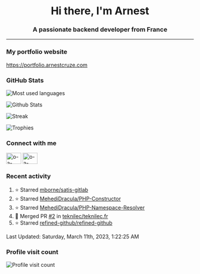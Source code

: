 <h1 align="center">Hi there, I'm Arnest</h1>
<h3 align="center">A passionate backend developer from France</h3>

---

### My portfolio website

https://portfolio.arnestcruze.com

### GitHub Stats

![Most used languages](https://github-readme-stats.vercel.app/api/top-langs/?username=ocruze&langs_count=10&layout=compact&hide=tsql)

![Github Stats](https://github-readme-stats.vercel.app/api?username=ocruze&count_private=true&show_icons=true&title_color=fff&text_color=fff&bg_color=30,36d1dc,904e95)

![Streak](https://github-readme-streak-stats.herokuapp.com/?user=ocruze&)

![Trophies](https://github-profile-trophy.vercel.app/?username=ocruze)

### Connect with me

<p align="left">
  <a href="mailto:o.cruze@live.com" target="blank"><img align="center" src="https://upload.wikimedia.org/wikipedia/commons/d/df/Microsoft_Office_Outlook_%282018%E2%80%93present%29.svg" alt="o-a-cruze" height="30" width="40" /></a>
  <a href="https://linkedin.com/in/o-a-cruze" target="blank"><img align="center" src="https://raw.githubusercontent.com/rahuldkjain/github-profile-readme-generator/master/src/images/icons/Social/linked-in-alt.svg" alt="o-a-cruze" height="30" width="40" /></a>
</p>

### Recent activity

<!--RECENT_ACTIVITY:start-->
1. ⭐ Starred [mborne/satis-gitlab](https://github.com/mborne/satis-gitlab)
2. ⭐ Starred [MehediDracula/PHP-Constructor](https://github.com/MehediDracula/PHP-Constructor)
3. ⭐ Starred [MehediDracula/PHP-Namespace-Resolver](https://github.com/MehediDracula/PHP-Namespace-Resolver)
4. 🎉 Merged PR [#2](https://github.com/teknilec/teknilec.fr/pull/2) in [teknilec/teknilec.fr](https://github.com/teknilec/teknilec.fr)
5. ⭐ Starred [refined-github/refined-github](https://github.com/refined-github/refined-github)
<!--RECENT_ACTIVITY:end-->

<!--RECENT_ACTIVITY:last_update-->
Last Updated: Saturday, March 11th, 2023, 1:22:25 AM
<!--RECENT_ACTIVITY:last_update_end-->

### Profile visit count

![Profile visit count](https://profile-counter.glitch.me/ocruze/count.svg)

